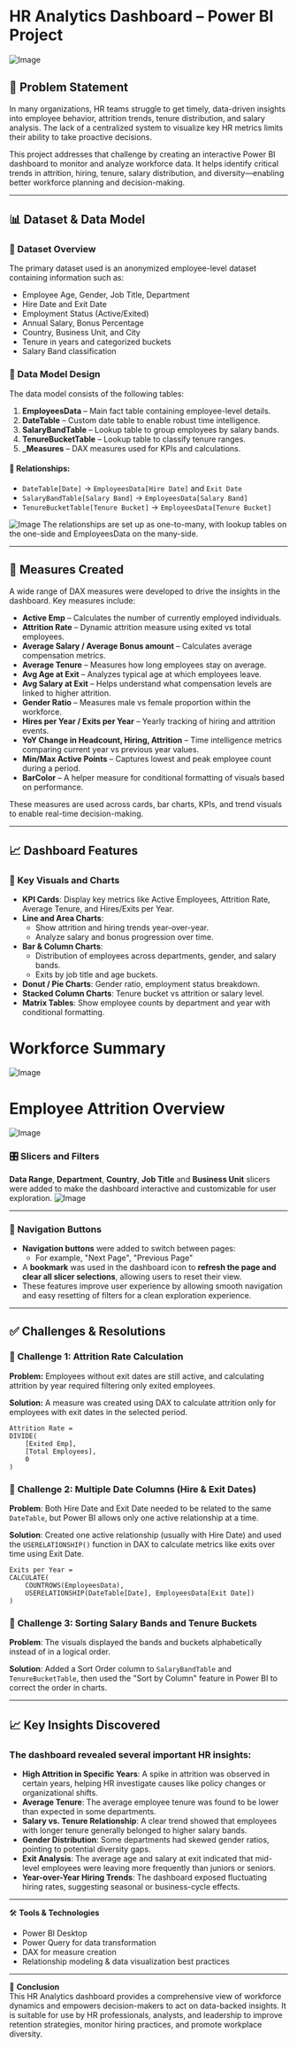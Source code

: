 # HR Analytics Dashboard – Power BI Project
![Image](https://github.com/user-attachments/assets/95224441-2808-46b9-ae4e-80dbd7d817f4)

## 📌 Problem Statement

In many organizations, HR teams struggle to get timely, data-driven insights into employee behavior, attrition trends, tenure distribution, and salary analysis. The lack of a centralized system to visualize key HR metrics limits their ability to take proactive decisions.

This project addresses that challenge by creating an interactive Power BI dashboard to monitor and analyze workforce data. It helps identify critical trends in attrition, hiring, tenure, salary distribution, and diversity—enabling better workforce planning and decision-making.

---

## 📊 Dataset & Data Model

### 📂 Dataset Overview

The primary dataset used is an anonymized employee-level dataset containing information such as:
- Employee Age, Gender, Job Title, Department
- Hire Date and Exit Date
- Employment Status (Active/Exited)
- Annual Salary, Bonus Percentage
- Country, Business Unit, and City
- Tenure in years and categorized buckets
- Salary Band classification

### 🧱 Data Model Design

The data model consists of the following tables:

1. **EmployeesData** – Main fact table containing employee-level details.
2. **DateTable** – Custom date table to enable robust time intelligence.
3. **SalaryBandTable** – Lookup table to group employees by salary bands.
4. **TenureBucketTable** – Lookup table to classify tenure ranges.
5. **_Measures** – DAX measures used for KPIs and calculations.

#### 🔗 Relationships:
- `DateTable[Date]` → `EmployeesData[Hire Date]` and `Exit Date`
- `SalaryBandTable[Salary Band]` → `EmployeesData[Salary Band]`
- `TenureBucketTable[Tenure Bucket]` → `EmployeesData[Tenure Bucket]`

![Image](https://github.com/user-attachments/assets/d05f2c6c-2d91-47b6-8dfc-b13d32900d5a)
The relationships are set up as one-to-many, with lookup tables on the one-side and EmployeesData on the many-side.

---

## 🧮 Measures Created

A wide range of DAX measures were developed to drive the insights in the dashboard. Key measures include:

- **Active Emp** – Calculates the number of currently employed individuals.
- **Attrition Rate** – Dynamic attrition measure using exited vs total employees.
- **Average Salary / Average Bonus amount** – Calculates average compensation metrics.
- **Average Tenure** – Measures how long employees stay on average.
- **Avg Age at Exit** – Analyzes typical age at which employees leave.
- **Avg Salary at Exit** – Helps understand what compensation levels are linked to higher attrition.
- **Gender Ratio** – Measures male vs female proportion within the workforce.
- **Hires per Year / Exits per Year** – Yearly tracking of hiring and attrition events.
- **YoY Change in Headcount, Hiring, Attrition** – Time intelligence metrics comparing current year vs previous year values.
- **Min/Max Active Points** – Captures lowest and peak employee count during a period.
- **BarColor** – A helper measure for conditional formatting of visuals based on performance.

These measures are used across cards, bar charts, KPIs, and trend visuals to enable real-time decision-making.

---

## 📈 Dashboard Features

### 📌 Key Visuals and Charts

- **KPI Cards**: Display key metrics like Active Employees, Attrition Rate, Average Tenure, and Hires/Exits per Year.
- **Line and Area Charts**: 
  - Show attrition and hiring trends year-over-year.
  - Analyze salary and bonus progression over time.
- **Bar & Column Charts**:
  - Distribution of employees across departments, gender, and salary bands.
  - Exits by job title and age buckets.
- **Donut / Pie Charts**: Gender ratio, employment status breakdown.
- **Stacked Column Charts**: Tenure bucket vs attrition or salary level.
- **Matrix Tables**: Show employee counts by department and year with conditional formatting.
  
# Workforce Summary
![Image](https://github.com/user-attachments/assets/39982a5f-9bbf-4de9-a714-424249728e6a)

# Employee Attrition Overview
![Image](https://github.com/user-attachments/assets/2d1134be-7594-4df3-ae9f-6d6430fe8bec)

### 🎛️ Slicers and Filters

**Data Range**, **Department**, **Country**, **Job Title** and **Business Unit** slicers were added to make the dashboard interactive and customizable for user exploration.
![Image](https://github.com/user-attachments/assets/3738fa12-2871-48a8-aa8e-8474a90754a6)

---

### 🔘 Navigation Buttons

- **Navigation buttons** were added to switch between pages:
  - For example, "Next Page", "Previous Page"
- A **bookmark** was used in the dashboard icon to **refresh the page and clear all slicer selections**, allowing users to reset their view.
- These features improve user experience by allowing smooth navigation and easy resetting of filters for a clean exploration experience.

---

## ✅ Challenges & Resolutions

### 🔹 Challenge 1: Attrition Rate Calculation
**Problem:** Employees without exit dates are still active, and calculating attrition by year required filtering only exited employees.

**Solution:** A measure was created using DAX to calculate attrition only for employees with exit dates in the selected period.

```DAX
Attrition Rate = 
DIVIDE(
    [Exited Emp],
    [Total Employees],
    0
)
```
### 🔹 **Challenge 2: Multiple Date Columns (Hire & Exit Dates)**  
**Problem**: Both Hire Date and Exit Date needed to be related to the same `DateTable`, but Power BI allows only one active relationship at a time.

**Solution**: Created one active relationship (usually with Hire Date) and used the `USERELATIONSHIP()` function in DAX to calculate metrics like exits over time using Exit Date.

```DAX
Exits per Year = 
CALCULATE(
    COUNTROWS(EmployeesData),
    USERELATIONSHIP(DateTable[Date], EmployeesData[Exit Date])
)
```
### 🔹 **Challenge 3: Sorting Salary Bands and Tenure Buckets**
**Problem**: The visuals displayed the bands and buckets alphabetically instead of in a logical order.

**Solution**: Added a Sort Order column to `SalaryBandTable` and `TenureBucketTable`, then used the "Sort by Column" feature in Power BI to correct the order in charts.

--- 

## 📈 Key Insights Discovered
### The dashboard revealed several important **HR insights**:
- **High Attrition in Specific Years**: A spike in attrition was observed in certain years, helping HR investigate causes like policy changes or organizational shifts.
- **Average Tenure**: The average employee tenure was found to be lower than expected in some departments.
- **Salary vs. Tenure Relationship**: A clear trend showed that employees with longer tenure generally belonged to higher salary bands.
- **Gender Distribution**: Some departments had skewed gender ratios, pointing to potential diversity gaps.
- **Exit Analysis**: The average age and salary at exit indicated that mid-level employees were leaving more frequently than juniors or seniors.
- **Year-over-Year Hiring Trends**: The dashboard exposed fluctuating hiring rates, suggesting seasonal or business-cycle effects.

--- 

🛠 **Tools & Technologies**

- Power BI Desktop  
- Power Query for data transformation  
- DAX for measure creation  
- Relationship modeling & data visualization best practices  

---

📌 **Conclusion**  
This HR Analytics dashboard provides a comprehensive view of workforce dynamics and empowers decision-makers to act on data-backed insights. It is suitable for use by HR professionals, analysts, and leadership to improve retention strategies, monitor hiring practices, and promote workplace diversity.

